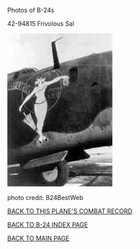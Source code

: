 
Photos of B-24s






 




42-94815 Frivolous Sal  

![](42-94815.jpg)  

photo credit: B24BestWeb  
  

[BACK TO THIS PLANE'S COMBAT RECORD](ValorToVictory/b24s/42-94815.md)  

[BACK TO B-24 INDEX PAGE](ValorToVictory/000b24s.md)  

[BACK TO MAIN PAGE](ValorToVictory/index.html)


